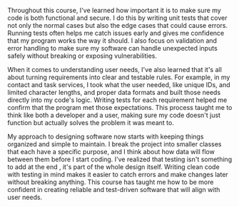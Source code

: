   Throughout this course, I've learned how important it is to make sure my code is both functional and secure. I do this by writing unit tests that cover not only the normal cases but also the edge cases that could cause errors. Running tests often helps me catch issues early and gives me confidence that my program works the way it should. I also focus on validation and error handling to make sure my software can handle unexpected inputs safely without breaking or exposing vulnerabilities. 
  
  When it comes to understanding user needs, I've also learned that it's all about turning requirements into clear and testable rules. For example, in my contact and task services, I took what the user needed, like unique IDs, and limited character lengths, and proper data formats and built those needs directly into my code's logic. Writing tests for each requirement helped me confirm that the program met those expectations. This process taught me to think like both a developer and a user, making sure my code doesn't just function but actually solves the problem it was meant to. 
  
  My approach to designing software now starts with keeping things organized and simple to maintain. I break the project into smaller classes that each have a specific purpose, and I think about how data will flow between them before I start coding. I've realized that testing isn't something to add at the end , it's part of the whole design itself. Writing clean code with testing in mind makes it easier to catch errors and make changes later without breaking anything. This course has taught me how to be more confident in creating reliable and test-driven software that will align with user needs. 
